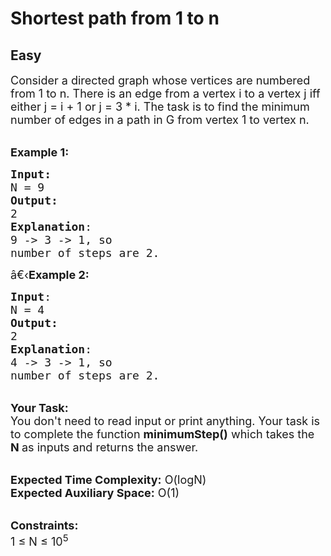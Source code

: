 # Shortest path from 1 to n
## Easy
<div class="problems_problem_content__Xm_eO"><p><span style="font-size:18px">Consider a directed graph whose vertices are numbered from 1 to n. There is an edge from a vertex i to a vertex j iff either j = i + 1 or j = 3 * i. The task is to find the minimum number of edges in a path in G from vertex 1 to vertex n.</span></p>

<p><br>
<span style="font-size:18px"><strong>Example 1:</strong></span></p>

<pre><span style="font-size:18px"><strong>Input:
</strong>N = 9
<strong>Output:</strong>
2
<strong>Explanation</strong>:
9 -&gt; 3 -&gt; 1, so
number of steps are 2. </span></pre>

<p><span style="font-size:18px">â€‹<strong>Example 2:</strong></span></p>

<pre><span style="font-size:18px"><strong>Input</strong>:
N = 4
<strong>Output:</strong>
2
<strong>Explanation</strong>:
4 -&gt; 3 -&gt; 1, so
number of steps are 2.
</span></pre>

<p><br>
<span style="font-size:18px"><strong>Your Task:&nbsp;&nbsp;</strong><br>
You don't need to read input or print anything. Your task is to complete the function&nbsp;<strong>minimumStep()</strong>&nbsp;which takes the <strong>N</strong><strong> </strong>as inputs and returns the answer.</span></p>

<p><br>
<span style="font-size:18px"><strong>Expected Time Complexity:</strong>&nbsp;O(logN)<br>
<strong>Expected Auxiliary Space:</strong>&nbsp;O(1)</span></p>

<p><br>
<span style="font-size:18px"><strong>Constraints:</strong><br>
1 ≤ N ≤ 10<sup>5</sup></span></p>
</div>